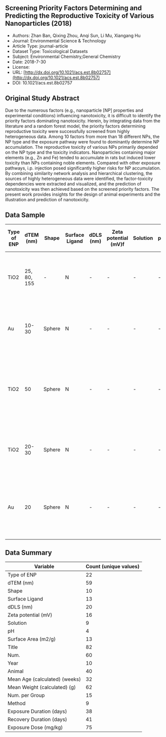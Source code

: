 <script type='text/javascript' src='https://d1bxh8uas1mnw7.cloudfront.net/assets/embed.js'></script>

<div style="float: right; width: 200px" class='altmetric-embed' data-badge-type='donut' data-condensed='true' data-badge-details='right' data-doi="10.1021/acs.est.8b02757"></div>

## Screening Priority Factors Determining and Predicting the Reproductive Toxicity of Various Nanoparticles (2018)
<script type="application/ld+json">
	{	
		"@context": {
			"bs": "https://bioschemas.org/",
			"schema": "https://schema.org/",
			"citation": "schema:citation",
			"name": "schema:name",
			"url": "schema:url",
			"variableMeasured": "schema:variableMeasured"
		},
		"variableMeasured": [
			{
				"@type": "schema:PropertyValue",
				"name": "MI-R1.3-ABSTRACT-BASIC-CHEMICAL_COMPOSITION"
			},
			{
				"@type": "schema:PropertyValue",
				"name": "MI-R1.3-ABSTRACT-BASIC-SURFACE_CHEMISTRY"
			},
			{
				"@type": "schema:PropertyValue",
				"name": "MI-R1.3-ABSTRACT-PHYSCHEM-SIZE"
			},
			{
				"@type": "schema:PropertyValue",
				"name": "MI-R1.3-ABSTRACT-PHYSCHEM-SHAPE"
			},
			{
				"@type": "schema:PropertyValue",
				"name": "MI-R1.3-ABSTRACT-PHYSCHEM-ZETA_POTENTIAL"
			},
			{
				"@type": "schema:PropertyValue",
				"name": "MI-R1.3-ABSTRACT-PHYSCHEM-SURFACE_AREA"
			},
			{
				"@type": "schema:PropertyValue",
				"name": "MI-R1.3-ABSTRACT-TOX-ORGANISM_OR_SPECIES"
			},
			{
				"@type": "schema:PropertyValue",
				"name": "MI-R1.3-ABSTRACT-TOX-in_vivo_subject_age"
			},
			{
				"@type": "schema:PropertyValue",
				"name": "MI-R1.3-ABSTRACT-TOX-in_vivo_subject_weight"
			},
			{
				"@type": "schema:PropertyValue",
				"name": "MI-R1.3-ABSTRACT-TOX-in_vivo_number_of_test_subjects"
			},
			{
				"@type": "schema:PropertyValue",
				"name": "MI-R1.3-ABSTRACT-TOX-CONCENTRATION"
			},
			{
				"@type": "schema:PropertyValue",
				"name": "MI-R1.3-ABSTRACT-TOX-EXPOSURE_TIME"
			}
		],
		"@type": "schema:Dataset",
		"name": "Screening Priority Factors Determining and Predicting the Reproductive Toxicity of Various Nanoparticles",
		"url": "http://dx.doi.org/10.1021/acs.est.8b02757",
		"citation": "https://doi.org/10.1021/acs.est.8b02757",
		"@id": "10.1021/acs.est.8b02757",
		"http://purl.org/dc/terms/conformsTo": { "@type": "schema:CreativeWork", "@id": "https://bioschemas.org/profiles/Dataset/1.0-RELEASE" },
		"schema:license": "",
		"schema:creator": [
		  {
			"@type": "schema:Organization",
			"name": "RiskGONE"
		  }
		],
		"schema:datePublished": "2018-7-30"
	}
</script>

* Authors: Zhan Ban, Qixing Zhou, Anqi Sun, Li Mu, Xiangang Hu
* Journal: Environmental Science &amp; Technology
* Article Type: journal-article
* Dataset Type: Toxicological Datasets
* Subject: Environmental Chemistry,General Chemistry
* Date: 2018-7-30
* License: []()
* URL: [http://dx.doi.org/10.1021/acs.est.8b02757](http://dx.doi.org/10.1021/acs.est.8b02757)
* DOI: 10.1021/acs.est.8b02757



## Original Study Abstract

Due to the numerous factors (e.g., nanoparticle [NP] properties and experimental conditions) influencing nanotoxicity, it is difficult to identify the priority factors dominating nanotoxicity. Herein, by integrating data from the literature and a random forest model, the priority factors determining reproductive toxicity were successfully screened from highly heterogeneous data. Among 10 factors from more than 18 different NPs, the NP type and the exposure pathway were found to dominantly determine NP accumulation. The reproductive toxicity of various NPs primarily depended on the NP type and the toxicity indicators. Nanoparticles containing major elements (e.g., Zn and Fe) tended to accumulate in rats but induced lower toxicity than NPs containing noble elements. Compared with other exposure pathways, i.p. injection posed significantly higher risks for NP accumulation. By combining similarity network analysis and hierarchical clustering, the sources of highly heterogeneous data were identified, the factor-toxicity dependencies were extracted and visualized, and the prediction of nanotoxicity was then achieved based on the screened priority factors. The present work provides insights for the design of animal experiments and the illustration and prediction of nanotoxicity.


## Data Sample

|Type of ENP|dTEM (nm)|Shape |Surface Ligand|dDLS (nm)|Zeta potential (mV)f|Solution|pH |Surface Area (m2/g)f|Title                                                                                                                                                  |Num.|Year|Animal          |Mean Age (calculated) (weeks)f|Mean Weight (calculated) (g)f|Num. per Groupf|Method                   |Exposure Duration (days)|Recovery Duration (days)f|Exposure Dose (mg/kg)|
|-----------|---------|------|--------------|---------|--------------------|--------|---|--------------------|-------------------------------------------------------------------------------------------------------------------------------------------------------|----|----|----------------|------------------------------|-----------------------------|---------------|-------------------------|------------------------|-------------------------|---------------------|
|TiO2       |25, 80, 155|-     |N             |-        |-                   |-       |-  |-                   |Acute toxicity and biodistribution of different sized titanium dioxide particles in mice after oral administration                                     |1   |2013|CD-1 (ICR) mice |-                             |19±2                         |10             |Oral gavage              |1                       |14                       |5000                 |
|Au         |10-30    |Sphere|N             |-        |-                   |-       |-  |-                   |Acute and chronic effects of gold nanoparticles on sperm parameters and chromatin structure in Mice                                                    |2   |2009|BALB/c mice     |7                             |22                           |8              |Intraperitoneal injection|7-35                    |1                        |40-200 ?g/kg         |
|TiO2       |50       |Sphere|N             |-        |-                   |-       |-  |-                   |Anatase titanium dioxide nanoparticles in mice: Evidence for induced structural and functional sperm defects after short-, but not long-, term exposure|3   |2015|Outbred mice    |19,28571429                   |25                           |3              |Intraperitoneal injection|3                       |24-120 h                 |2.5-5                |
|TiO2       |20-30    |Sphere|N             |-        |-                   |-       |-  |-                   |Beneficial effects of quercetin on titanium dioxide nanoparticles induced spermatogenesis defects in mice                                              |6   |2017|NMR mice        |8                             |29,2                         |8              |Oral gavage              |35                      |1                        |300                  |
|Au         |20       |Sphere|N             |-        |-                   |-       |-  |-                   |Biodistribution of gold nanoparticles and gene expression changes in the liver and spleen after intravenous administration in rats                     |6   |2010|Wistar rats     |-                             | 200–300                     |6              |Intravenous injection    |1                       |1-60                     |0.01-0.04            |


## Data Summary

| **Variable**                    | **Count (unique values)** |
| ------------------------------- | ------------------------- |
|Type of ENP|22 |
|dTEM (nm)  |59 |
|Shape      |10 |
|Surface Ligand|13 |
|dDLS (nm)  |20 |
|Zeta potential (mV)|16 |
|Solution   |9  |
|pH         |4  |
|Surface Area (m2/g)|13 |
|Title      |82 |
|Num.       |60 |
|Year       |10 |
|Animal     |40 |
|Mean Age (calculated) (weeks)|32 |
|Mean Weight (calculated) (g)|62 |
|Num. per Group|15 |
|Method     |9  |
|Exposure Duration (days)|38 |
|Recovery Duration (days)|41 |
|Exposure Dose (mg/kg)|75 |
